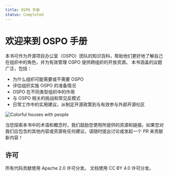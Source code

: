```yaml
---
title: OSPO 手册
status: Completed
---
```


# 欢迎来到 OSPO 手册

本书可作为开源项目办公室（OSPO）团队的知识百科，帮助他们更好地了解自己在组织中的角色，并为有效管理 OSPO 提供跨组织的开放资源。
本书涵盖的议题广泛，包括：

* 为什么组织可能需要或不需要 OSPO
* 评估组织实施 OSPO 的准备情况
* OSPO 在不同类型组织中的作用
* 与 OSPO 相关的挑战和常见反模式
* 日常工作中的实用建议，从制定开源政策到与有效参与外部开源社区

<p><img class="mt-3 mb-3" src="/images/homepage/colorful-houses.jpg" alt="Colorful houses with people"></p>

当您探索本书中的术语和概念时，我们鼓励您使用所提供的资源和链接。如果您对我们应包含的其他内容或资源有任何建议，请随时提出讨论或发起一个 PR 来贡献新内容！

## 许可

所有代码贡献使用 Apache 2.0 许可分发。 
文档使用 CC BY 4.0 许可分发。
